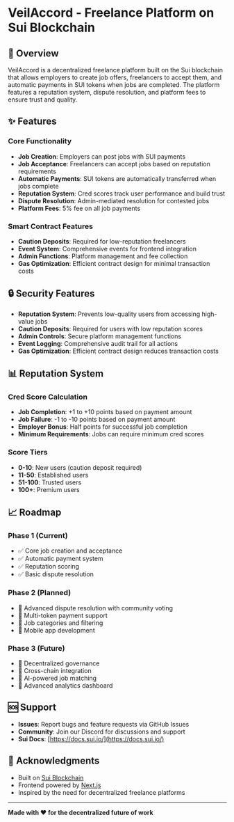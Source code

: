 # VeilAccord - Freelance Platform on Sui Blockchain

## 🚀 Overview

VeilAccord is a decentralized freelance platform built on the Sui blockchain that allows employers to create job offers, freelancers to accept them, and automatic payments in SUI tokens when jobs are completed. The platform features a reputation system, dispute resolution, and platform fees to ensure trust and quality.

## ✨ Features

### Core Functionality
- **Job Creation**: Employers can post jobs with SUI payments
- **Job Acceptance**: Freelancers can accept jobs based on reputation requirements
- **Automatic Payments**: SUI tokens are automatically transferred when jobs complete
- **Reputation System**: Cred scores track user performance and build trust
- **Dispute Resolution**: Admin-mediated resolution for contested jobs
- **Platform Fees**: 5% fee on all job payments

### Smart Contract Features
- **Caution Deposits**: Required for low-reputation freelancers
- **Event System**: Comprehensive events for frontend integration
- **Admin Functions**: Platform management and fee collection
- **Gas Optimization**: Efficient contract design for minimal transaction costs

## 🔒 Security Features

- **Reputation System**: Prevents low-quality users from accessing high-value jobs
- **Caution Deposits**: Required for users with low reputation scores
- **Admin Controls**: Secure platform management functions
- **Event Logging**: Comprehensive audit trail for all actions
- **Gas Optimization**: Efficient contract design reduces transaction costs

## 📊 Reputation System

### Cred Score Calculation
- **Job Completion**: +1 to +10 points based on payment amount
- **Job Failure**: -1 to -10 points based on payment amount
- **Employer Bonus**: Half points for successful job completion
- **Minimum Requirements**: Jobs can require minimum cred scores

### Score Tiers
- **0-10**: New users (caution deposit required)
- **11-50**: Established users
- **51-100**: Trusted users
- **100+**: Premium users

## 📈 Roadmap

### Phase 1 (Current)
- ✅ Core job creation and acceptance
- ✅ Automatic payment system
- ✅ Reputation scoring
- ✅ Basic dispute resolution

### Phase 2 (Planned)
- 🔄 Advanced dispute resolution with community voting
- 🔄 Multi-token payment support
- 🔄 Job categories and filtering
- 🔄 Mobile app development

### Phase 3 (Future)
- 🔄 Decentralized governance
- 🔄 Cross-chain integration
- 🔄 AI-powered job matching
- 🔄 Advanced analytics dashboard

## 🆘 Support

- **Issues**: Report bugs and feature requests via GitHub Issues
- **Community**: Join our Discord for discussions and support
- **Sui Docs**: [https://docs.sui.io/](https://docs.sui.io/)

## 🙏 Acknowledgments

- Built on [Sui Blockchain](https://sui.io/)
- Frontend powered by [Next.js](https://nextjs.org/)
- Inspired by the need for decentralized freelance platforms

---

**Made with ❤️ for the decentralized future of work**
